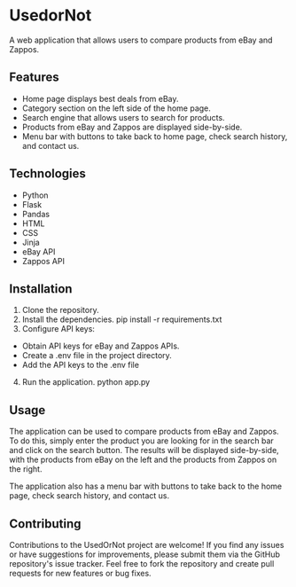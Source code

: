 # UsedorNot

A web application that allows users to compare products from eBay and Zappos.

## Features

* Home page displays best deals from eBay.
* Category section on the left side of the home page.
* Search engine that allows users to search for products.
* Products from eBay and Zappos are displayed side-by-side.
* Menu bar with buttons to take back to home page, check search history, and contact us.

## Technologies

* Python
* Flask
* Pandas
* HTML
* CSS
* Jinja
* eBay API
* Zappos API

## Installation

1. Clone the repository.
2. Install the dependencies.
pip install -r requirements.txt
3. Configure API keys:
* Obtain API keys for eBay and Zappos APIs.
* Create a .env file in the project directory.
* Add the API keys to the .env file
4. Run the application.
python app.py

## Usage
The application can be used to compare products from eBay and Zappos. 
To do this, simply enter the product you are looking for in the search bar and click on the search button. 
The results will be displayed side-by-side, with the products from eBay on the left and the products from Zappos on the right.

The application also has a menu bar with buttons to take back to the home page, check search history, and contact us.

## Contributing
Contributions to the UsedOrNot project are welcome! If you find any issues or have suggestions for improvements, please submit them via the GitHub repository's issue tracker. 
Feel free to fork the repository and create pull requests for new features or bug fixes.
